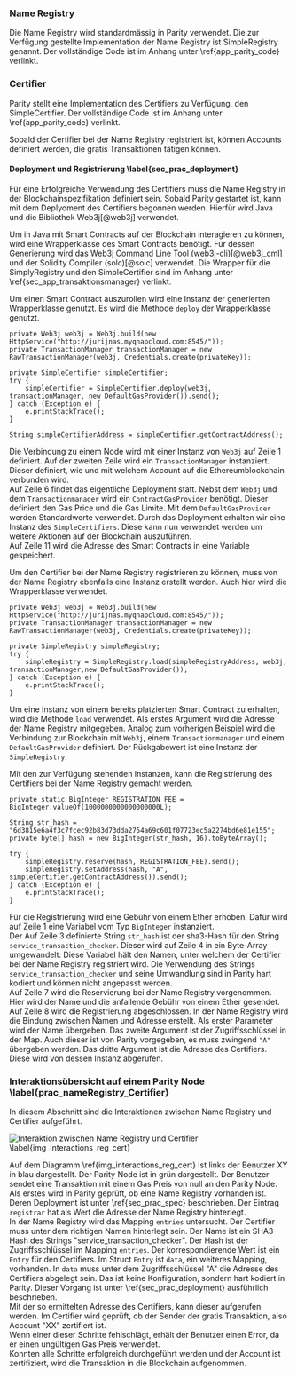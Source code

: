 


### Name Registry

Die Name Registry wird standardmässig in Parity verwendet. Die zur Verfügung
gestellte Implementation der Name Registry ist SimpleRegistry genannt. Der
vollständige Code ist im Anhang unter \ref{app_parity_code} verlinkt. 


### Certifier

Parity stellt eine Implementation des Certifiers zu Verfügung, den
SimpleCertifier. Der vollständige Code ist im Anhang unter \ref{app_parity_code}
verlinkt. 

Sobald der Certifier bei der Name Registry registriert ist, können Accounts
definiert werden, die gratis Transaktionen tätigen können. 

#### Deployment und Registrierung \label{sec_prac_deployment}

Für eine Erfolgreiche Verwendung des Certifiers muss die Name Registry in der
Blockchainspezifikation definiert sein. Sobald Parity gestartet ist, kann mit
dem Deplyoment des Certifiers begonnen werden. Hierfür wird Java und die
Bibliothek Web3j[@web3j] verwendet.  

Um in Java mit Smart Contracts auf der Blockchain interagieren zu können, wird
eine Wrapperklasse des Smart Contracts benötigt. Für dessen Generierung wird das
Web3j Command Line Tool (web3j-cli)[@web3j_cml] und der Solidity Compiler
(solc)[@solc] verwendet. Die Wrapper für die SimplyRegistry und den
SimpleCertifier sind im Anhang unter \ref{sec_app_transaktionsmanager} verlinkt. 

Um einen Smart Contract auszurollen wird eine Instanz der generierten
Wrapperklasse genutzt. Es wird die Methode ```deploy``` der Wrapperklasse
genutzt. 

```{caption="Deplyoment des Certifiers" label=li_certifier_deployment .java .numberLines}
private Web3j web3j = Web3j.build(new HttpService("http://jurijnas.myqnapcloud.com:8545/"));
private TransactionManager transactionManager = new RawTransactionManager(web3j, Credentials.create(privateKey));

private SimpleCertifier simpleCertifier;
try {
	simpleCertifier = SimpleCertifier.deploy(web3j, transactionManager, new DefaultGasProvider()).send();
} catch (Exception e) {
    e.printStackTrace(); 
}

String simpleCertifierAddress = simpleCertifier.getContractAddress();
```
Die Verbindung zu einem Node wird mit einer Instanz von ```Web3j``` auf Zeile 1
definiert. Auf der zweiten Zeile wird ein ```TransactionManager``` instanziert.
Dieser definiert, wie und mit welchem Account auf die Ethereumblockchain
verbunden wird.\
Auf Zeile 6 findet das eigentliche Deployment statt. Nebst dem ```Web3j``` und
dem ```Transactionmanager``` wird ein ```ContractGasProvider``` benötigt. Dieser
definiert den Gas Price und die Gas Limite. Mit dem ```DefaultGasProvicer```
werden Standardwerte verwendet. Durch das Deployment erhalten wir eine Instanz
des ```SimpleCertifiers```. Diese kann nun verwendet werden um weitere Aktionen
auf der Blockchain auszuführen.\
Auf Zeile 11 wird die Adresse des Smart Contracts in eine Variable gespeichert.  

Um den Certifier bei der Name Registry registrieren zu können, muss von der Name
Registry ebenfalls eine Instanz erstellt werden. Auch hier wird die
Wrapperklasse verwendet.

```{caption="Erstellen der Name Registry - Instanz" label=li_registration_cert .java .numberLines}
private Web3j web3j = Web3j.build(new HttpService("http://jurijnas.myqnapcloud.com:8545/"));
private TransactionManager transactionManager = new RawTransactionManager(web3j, Credentials.create(privateKey));

private SimpleRegistry simpleRegistry;
try {
	simpleRegistry = SimpleRegistry.load(simpleRegistryAddress, web3j, transactionManager,new DefaultGasProvider());
} catch (Exception e) {
    e.printStackTrace(); 
}
```
Um eine Instanz von einem bereits platzierten Smart Contract zu erhalten, wird
die Methode ```load``` verwendet. Als erstes Argument wird die Adresse der Name
Registry mitgegeben. Analog zum vorherigen Beispiel wird die Verbindung zur
Blockchain mit ```Web3j```, einem ```Transactionmanager``` und einem
```DefaultGasProvider``` definiert. Der Rückgabewert ist eine Instanz der
```SimpleRegistry```. 

Mit den zur Verfügung stehenden Instanzen, kann die Registrierung des Certifiers
bei der Name Registry gemacht werden. 

```{caption="Reservierung und anschliessende Registrierung bei der Name Registry" label=li_reservation_and_registration .java .numberLines}
private static BigInteger REGISTRATION_FEE = BigInteger.valueOf(1000000000000000000L);

String str_hash = "6d3815e6a4f3c7fcec92b83d73dda2754a69c601f07723ec5a2274bd6e81e155";
private byte[] hash = new BigInteger(str_hash, 16).toByteArray();

try {
	simpleRegistry.reserve(hash, REGISTRATION_FEE).send();
	simpleRegistry.setAddress(hash, "A", simpleCertifier.getContractAddress()).send();
} catch (Exception e) {
    e.printStackTrace(); 
}
``` 
Für die Registrierung wird eine Gebühr von einem Ether erhoben. Dafür wird auf
Zeile 1 eine Variabel vom Typ ```BigInteger``` instanziert.\
Der Auf Zeile 3 definierte String ```str_hash``` ist der sha3-Hash für den
String ```service_transaction_checker```. Dieser wird auf Zeile 4 in ein
Byte-Array umgewandelt. Diese Variabel hält den Namen, unter welchem der
Certifier bei der Name Registry registriert wird. Die Verwendung des Strings
```service_transaction_checker``` und seine Umwandlung sind in Parity hart
kodiert und können nicht angepasst werden.\
Auf Zeile 7 wird die Reservierung bei der Name Registry vorgenommen. Hier wird
der Name und die anfallende Gebühr von einem Ether gesendet.\
Auf Zeile 8 wird die Registrierung abgeschlossen. In der Name Registry wird die
Bindung zwischen Namen und Adresse erstellt. Als erster Parameter wird der Name
übergeben. Das zweite Argument ist der Zugriffsschlüssel in der Map. Auch dieser
ist von Parity vorgegeben, es muss zwingend ```"A"``` übergeben werden. Das
dritte Argument ist die Adresse des Certifiers. Diese wird von dessen Instanz
abgerufen. 


### Interaktionsübersicht auf einem Parity Node \label{prac_nameRegistry_Certifier}

In diesem Abschnitt sind die Interaktionen zwischen Name Registry und Certifier
aufgeführt. 

![Interaktion zwischen Name Registry und Certifier  \label{img_interactions_reg_cert}](images/parity_node.png "Interaktionen zwischen Name Registry und Certifier")

Auf dem Diagramm \ref{img_interactions_reg_cert} ist links der Benutzer XY in blau
dargestellt. Der Parity Node ist in grün dargestellt. Der Benutzer sendet eine
Transaktion mit einem Gas Preis von null an den Parity Node.\
Als erstes wird in Parity geprüft, ob eine Name Registry vorhanden ist. Deren
Deployment ist unter \ref{sec_prac_spec} beschrieben. Der Eintrag
```registrar``` hat als Wert die Adresse der Name Registry hinterlegt.\
In der Name Registry wird das Mapping ```entries``` untersucht. Der Certifier
muss unter dem richtigen Namen hinterlegt sein. Der Name ist ein SHA3-Hash des
Strings "service_transaction_checker". Der Hash ist der Zugriffsschlüssel im
Mapping ```entries```. Der korrespondierende Wert ist ein ```Entry``` für den
Certifiers. Im Struct ```Entry``` ist ```data```, ein weiteres Mapping,
vorhanden. In ```data``` muss unter dem Zugriffsschlüssel "A" die Adresse des
Certifiers abgelegt sein. Das ist keine Konfiguration, sondern hart kodiert in
Parity. Dieser Vorgang ist unter \ref{sec_prac_deployment} ausführlich
beschrieben.\
Mit der so ermittelten Adresse des Certifiers, kann dieser aufgerufen werden.
Im Certifier wird geprüft, ob der Sender der gratis Transaktion, also Account
"XX" zertifiert ist.\
Wenn einer dieser Schritte fehlschlägt, erhält der Benutzer
einen Error, da er einen ungültigen Gas Preis verwendet.\
Konnten alle Schritte erfolgreich durchgeführt werden und der Account ist
zertifiziert, wird die Transaktion in die Blockchain aufgenommen.  
